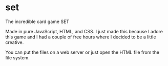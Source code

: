 # set
The incredible card game SET

Made in pure JavaScript, HTML, and CSS.
I just made this because I adore this game and I had a couple of free hours where I decided to be a little creative.

You can put the files on a web server or just open the HTML file from the file system.
